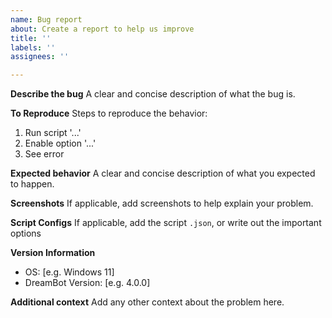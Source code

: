```yaml
---
name: Bug report
about: Create a report to help us improve
title: ''
labels: ''
assignees: ''

---
```


**Describe the bug**
A clear and concise description of what the bug is.

**To Reproduce**
Steps to reproduce the behavior:
1. Run script '...'
2. Enable option '...'
3. See error

**Expected behavior**
A clear and concise description of what you expected to happen.

**Screenshots**
If applicable, add screenshots to help explain your problem.

**Script Configs**
If applicable, add the script `.json`, or write out the important options

**Version Information**
 - OS: [e.g. Windows 11]
 - DreamBot Version: [e.g. 4.0.0]

**Additional context**
Add any other context about the problem here.
